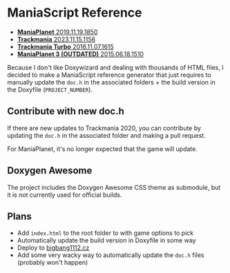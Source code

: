 # ManiaScript Reference

- [**ManiaPlanet** 2019.11.19.1850](https://bigbang1112.github.io/maniascript-reference/maniaplanet)
- [**Trackmania** 2023.11.15.1156](https://bigbang1112.github.io/maniascript-reference/trackmania)
- [**Trackmania Turbo** 2016.11.07.1615](https://bigbang1112.github.io/maniascript-reference/tmturbo)
- [**ManiaPlanet 3 (OUTDATED)** 2015.06.18.1510](https://bigbang1112.github.io/maniascript-reference/maniaplanet3outdated)

Because I don't like Doxywizard and dealing with thousands of HTML files, I decided to make a ManiaScript reference generator that just requires to manually update the `doc.h` in the associated folders + the build version in the Doxyfile (`PROJECT_NUMBER`).

## Contribute with new doc.h

If there are new updates to Trackmania 2020, you can contribute by updating the `doc.h` in the associated folder and making a pull request.

For ManiaPlanet, it's no longer expected that the game will update.

## Doxygen Awesome

The project includes the Doxygen Awesome CSS theme as submodule, but it is not currently used for official builds.

## Plans

- Add `index.html` to the root folder to with game options to pick
- Automatically update the build version in Doxyfile in some way
- Deploy to [bigbang1112.cz](https://bigbang1112.cz)
- Add some very wacky way to automatically update the `doc.h` files (probably won't happen)